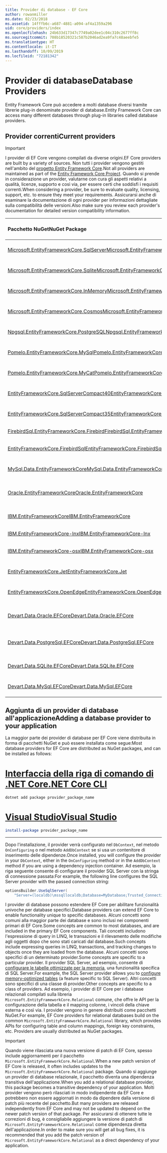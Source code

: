 ```yaml
---
title: Provider di database - EF Core
author: rowanmiller
ms.date: 02/23/2018
ms.assetid: 14fffb6c-a687-4881-a094-af4a1359a296
uid: core/providers/index
ms.openlocfilehash: 24b633d17347c7749a02dee1c04c310c2677ff8c
ms.sourcegitcommit: 708b18520321c587b2046ad2ea9fa7c48aeebfe5
ms.translationtype: HT
ms.contentlocale: it-IT
ms.lasthandoff: 10/09/2019
ms.locfileid: "72181342"
---
```

# <a name="database-providers"></a><span data-ttu-id="80e00-102">Provider di database</span><span class="sxs-lookup"><span data-stu-id="80e00-102">Database Providers</span></span>

<span data-ttu-id="80e00-103">Entity Framework Core può accedere a molti database diversi tramite librerie plug-in denominate provider di database.</span><span class="sxs-lookup"><span data-stu-id="80e00-103">Entity Framework Core can access many different databases through plug-in libraries called database providers.</span></span>

## <a name="current-providers"></a><span data-ttu-id="80e00-104">Provider correnti</span><span class="sxs-lookup"><span data-stu-id="80e00-104">Current providers</span></span>
> [!IMPORTANT]  
> <span data-ttu-id="80e00-105">I provider di EF Core vengono compilati da diverse origini.</span><span class="sxs-lookup"><span data-stu-id="80e00-105">EF Core providers are built by a variety of sources.</span></span> <span data-ttu-id="80e00-106">Non tutti i provider vengono gestiti nell'ambito del [progetto Entity Framework Core](https://github.com/aspnet/EntityFrameworkCore).</span><span class="sxs-lookup"><span data-stu-id="80e00-106">Not all providers are maintained as part of the [Entity Framework Core Project](https://github.com/aspnet/EntityFrameworkCore).</span></span> <span data-ttu-id="80e00-107">Quando si prende in considerazione un provider, valutarne con cura gli aspetti relativi a qualità, licenze, supporto e così via, per essere certi che soddisfi i requisiti correnti.</span><span class="sxs-lookup"><span data-stu-id="80e00-107">When considering a provider, be sure to evaluate quality, licensing, support, etc. to ensure they meet your requirements.</span></span> <span data-ttu-id="80e00-108">Assicurarsi anche di esaminare la documentazione di ogni provider per informazioni dettagliate sulla compatibilità delle versioni.</span><span class="sxs-lookup"><span data-stu-id="80e00-108">Also make sure you review each provider's documentation for detailed version compatibility information.</span></span>

| <span data-ttu-id="80e00-109">Pacchetto NuGet</span><span class="sxs-lookup"><span data-stu-id="80e00-109">NuGet Package</span></span>                                                                                                        | <span data-ttu-id="80e00-110">Motori di database supportati</span><span class="sxs-lookup"><span data-stu-id="80e00-110">Supported database engines</span></span> | <span data-ttu-id="80e00-111">Gestore / fornitore</span><span class="sxs-lookup"><span data-stu-id="80e00-111">Maintainer / Vendor</span></span>                                                           | <span data-ttu-id="80e00-112">Note / requisiti</span><span class="sxs-lookup"><span data-stu-id="80e00-112">Notes / Requirements</span></span> | <span data-ttu-id="80e00-113">Collegamenti utili</span><span class="sxs-lookup"><span data-stu-id="80e00-113">Useful links</span></span>                                                                                                                                                                                       |
|:---------------------------------------------------------------------------------------------------------------------|:---------------------------|:------------------------------------------------------------------------------|:---------------------|:---------------------------------------------------------------------------------------------------------------------------------------------------------------------------------------------------|
| [<span data-ttu-id="80e00-114">Microsoft.EntityFrameworkCore.SqlServer</span><span class="sxs-lookup"><span data-stu-id="80e00-114">Microsoft.EntityFrameworkCore.SqlServer</span></span>](https://www.nuget.org/packages/Microsoft.EntityFrameworkCore.SqlServer)    | <span data-ttu-id="80e00-115">SQL Server 2012 e versioni successive</span><span class="sxs-lookup"><span data-stu-id="80e00-115">SQL Server 2012 onwards</span></span>    | <span data-ttu-id="80e00-116">[Progetto EF Core](https://github.com/aspnet/EntityFrameworkCore/) (Microsoft)</span><span class="sxs-lookup"><span data-stu-id="80e00-116">[EF Core Project](https://github.com/aspnet/EntityFrameworkCore/) (Microsoft)</span></span> |                      | [<span data-ttu-id="80e00-117">docs</span><span class="sxs-lookup"><span data-stu-id="80e00-117">docs</span></span>](xref:core/providers/sql-server/index)                                                                                                                                                       |
| [<span data-ttu-id="80e00-118">Microsoft.EntityFrameworkCore.Sqlite</span><span class="sxs-lookup"><span data-stu-id="80e00-118">Microsoft.EntityFrameworkCore.Sqlite</span></span>](https://www.nuget.org/packages/Microsoft.EntityFrameworkCore.Sqlite)          | <span data-ttu-id="80e00-119">SQLite 3.7 e versioni successive</span><span class="sxs-lookup"><span data-stu-id="80e00-119">SQLite 3.7 onwards</span></span>         | <span data-ttu-id="80e00-120">[Progetto EF Core](https://github.com/aspnet/EntityFrameworkCore/) (Microsoft)</span><span class="sxs-lookup"><span data-stu-id="80e00-120">[EF Core Project](https://github.com/aspnet/EntityFrameworkCore/) (Microsoft)</span></span> |                      | [<span data-ttu-id="80e00-121">docs</span><span class="sxs-lookup"><span data-stu-id="80e00-121">docs</span></span>](xref:core/providers/sqlite/index)                                                                                                                                                           |
| [<span data-ttu-id="80e00-122">Microsoft.EntityFrameworkCore.InMemory</span><span class="sxs-lookup"><span data-stu-id="80e00-122">Microsoft.EntityFrameworkCore.InMemory</span></span>](https://www.nuget.org/packages/Microsoft.EntityFrameworkCore.InMemory)      | <span data-ttu-id="80e00-123">Database in memoria EF Core</span><span class="sxs-lookup"><span data-stu-id="80e00-123">EF Core in-memory database</span></span> | <span data-ttu-id="80e00-124">[Progetto EF Core](https://github.com/aspnet/EntityFrameworkCore/) (Microsoft)</span><span class="sxs-lookup"><span data-stu-id="80e00-124">[EF Core Project](https://github.com/aspnet/EntityFrameworkCore/) (Microsoft)</span></span> | <span data-ttu-id="80e00-125">Solo per test</span><span class="sxs-lookup"><span data-stu-id="80e00-125">For testing only</span></span>     | [<span data-ttu-id="80e00-126">docs</span><span class="sxs-lookup"><span data-stu-id="80e00-126">docs</span></span>](xref:core/providers/in-memory/index)                                                                                                                                                        |
| [<span data-ttu-id="80e00-127">Microsoft.EntityFrameworkCore.Cosmos</span><span class="sxs-lookup"><span data-stu-id="80e00-127">Microsoft.EntityFrameworkCore.Cosmos</span></span>](https://www.nuget.org/packages/Microsoft.EntityFrameworkCore.Cosmos)          | <span data-ttu-id="80e00-128">API SQL di Azure Cosmos DB</span><span class="sxs-lookup"><span data-stu-id="80e00-128">Azure Cosmos DB SQL API</span></span>    | <span data-ttu-id="80e00-129">[Progetto EF Core](https://github.com/aspnet/EntityFrameworkCore/) (Microsoft)</span><span class="sxs-lookup"><span data-stu-id="80e00-129">[EF Core Project](https://github.com/aspnet/EntityFrameworkCore/) (Microsoft)</span></span> |                      | [<span data-ttu-id="80e00-130">docs</span><span class="sxs-lookup"><span data-stu-id="80e00-130">docs</span></span>](xref:core/providers/cosmos/index)                                                                                                                                                           |
| [<span data-ttu-id="80e00-131">Npgsql.EntityFrameworkCore.PostgreSQL</span><span class="sxs-lookup"><span data-stu-id="80e00-131">Npgsql.EntityFrameworkCore.PostgreSQL</span></span>](https://www.nuget.org/packages/Npgsql.EntityFrameworkCore.PostgreSQL)        | <span data-ttu-id="80e00-132">PostgreSQL</span><span class="sxs-lookup"><span data-stu-id="80e00-132">PostgreSQL</span></span>                 | [<span data-ttu-id="80e00-133">Team di sviluppo Npgsql</span><span class="sxs-lookup"><span data-stu-id="80e00-133">Npgsql Development Team</span></span>](https://github.com/npgsql)                          |                      | [<span data-ttu-id="80e00-134">docs</span><span class="sxs-lookup"><span data-stu-id="80e00-134">docs</span></span>](https://www.npgsql.org/efcore/index.html)                                                                                                                                                   |
| [<span data-ttu-id="80e00-135">Pomelo.EntityFrameworkCore.MySql</span><span class="sxs-lookup"><span data-stu-id="80e00-135">Pomelo.EntityFrameworkCore.MySql</span></span>](https://www.nuget.org/packages/Pomelo.EntityFrameworkCore.MySql)                  | <span data-ttu-id="80e00-136">MySQL, MariaDB</span><span class="sxs-lookup"><span data-stu-id="80e00-136">MySQL, MariaDB</span></span>             | [<span data-ttu-id="80e00-137">Progetto Pomelo Foundation</span><span class="sxs-lookup"><span data-stu-id="80e00-137">Pomelo Foundation Project</span></span>](https://github.com/PomeloFoundation)              |                      | [<span data-ttu-id="80e00-138">leggimi</span><span class="sxs-lookup"><span data-stu-id="80e00-138">readme</span></span>](https://github.com/PomeloFoundation/Pomelo.EntityFrameworkCore.MySql/blob/master/README.md)                                                                                               |
| [<span data-ttu-id="80e00-139">Pomelo.EntityFrameworkCore.MyCat</span><span class="sxs-lookup"><span data-stu-id="80e00-139">Pomelo.EntityFrameworkCore.MyCat</span></span>](https://www.nuget.org/packages/Pomelo.EntityFrameworkCore.MyCat)                  | <span data-ttu-id="80e00-140">Server MyCAT</span><span class="sxs-lookup"><span data-stu-id="80e00-140">MyCAT Server</span></span>               | [<span data-ttu-id="80e00-141">Progetto Pomelo Foundation</span><span class="sxs-lookup"><span data-stu-id="80e00-141">Pomelo Foundation Project</span></span>](https://github.com/PomeloFoundation)              | <span data-ttu-id="80e00-142">Solo versione preliminare</span><span class="sxs-lookup"><span data-stu-id="80e00-142">Prerelease only</span></span>      | [<span data-ttu-id="80e00-143">leggimi</span><span class="sxs-lookup"><span data-stu-id="80e00-143">readme</span></span>](https://github.com/PomeloFoundation/Pomelo.EntityFrameworkCore.MyCat/blob/master/README.md)                                                                                               |
| [<span data-ttu-id="80e00-144">EntityFrameworkCore.SqlServerCompact40</span><span class="sxs-lookup"><span data-stu-id="80e00-144">EntityFrameworkCore.SqlServerCompact40</span></span>](https://www.nuget.org/packages/EntityFrameworkCore.SqlServerCompact40)      | <span data-ttu-id="80e00-145">SQL Server Compact 4.0</span><span class="sxs-lookup"><span data-stu-id="80e00-145">SQL Server Compact 4.0</span></span>     | [<span data-ttu-id="80e00-146">Erik Ejlskov Jensen</span><span class="sxs-lookup"><span data-stu-id="80e00-146">Erik Ejlskov Jensen</span></span>](https://github.com/ErikEJ/)                             | <span data-ttu-id="80e00-147">.NET Framework</span><span class="sxs-lookup"><span data-stu-id="80e00-147">.NET Framework</span></span>       | [<span data-ttu-id="80e00-148">wiki</span><span class="sxs-lookup"><span data-stu-id="80e00-148">wiki</span></span>](https://github.com/ErikEJ/EntityFramework.SqlServerCompact/wiki/Using-EF-Core-with-SQL-Server-Compact-in-Traditional-.NET-Applications)                                                     |
| [<span data-ttu-id="80e00-149">EntityFrameworkCore.SqlServerCompact35</span><span class="sxs-lookup"><span data-stu-id="80e00-149">EntityFrameworkCore.SqlServerCompact35</span></span>](https://www.nuget.org/packages/EntityFrameworkCore.SqlServerCompact35)      | <span data-ttu-id="80e00-150">SQL Server Compact 3.5</span><span class="sxs-lookup"><span data-stu-id="80e00-150">SQL Server Compact 3.5</span></span>     | [<span data-ttu-id="80e00-151">Erik Ejlskov Jensen</span><span class="sxs-lookup"><span data-stu-id="80e00-151">Erik Ejlskov Jensen</span></span>](https://github.com/ErikEJ/)                             | <span data-ttu-id="80e00-152">.NET Framework</span><span class="sxs-lookup"><span data-stu-id="80e00-152">.NET Framework</span></span>       | [<span data-ttu-id="80e00-153">wiki</span><span class="sxs-lookup"><span data-stu-id="80e00-153">wiki</span></span>](https://github.com/ErikEJ/EntityFramework.SqlServerCompact/wiki/Using-EF-Core-with-SQL-Server-Compact-in-Traditional-.NET-Applications)                                                     |
| [<span data-ttu-id="80e00-154">FirebirdSql.EntityFrameworkCore.Firebird</span><span class="sxs-lookup"><span data-stu-id="80e00-154">FirebirdSql.EntityFrameworkCore.Firebird</span></span>](https://www.nuget.org/packages/FirebirdSql.EntityFrameworkCore.Firebird/) | <span data-ttu-id="80e00-155">Firebird 2.5 e 3.x</span><span class="sxs-lookup"><span data-stu-id="80e00-155">Firebird 2.5 and 3.x</span></span>       | [<span data-ttu-id="80e00-156">Jiří Činčura</span><span class="sxs-lookup"><span data-stu-id="80e00-156">Jiří Činčura</span></span>](https://github.com/cincuranet)                                 |                      | [<span data-ttu-id="80e00-157">docs</span><span class="sxs-lookup"><span data-stu-id="80e00-157">docs</span></span>](https://github.com/cincuranet/FirebirdSql.Data.FirebirdClient/blob/master/Provider/docs/entity-framework-core.md)                                                                           |
| [<span data-ttu-id="80e00-158">EntityFrameworkCore.FirebirdSql</span><span class="sxs-lookup"><span data-stu-id="80e00-158">EntityFrameworkCore.FirebirdSql</span></span>](https://www.nuget.org/packages/EntityFrameworkCore.FirebirdSql/)                   | <span data-ttu-id="80e00-159">Firebird 2.5 e 3.x</span><span class="sxs-lookup"><span data-stu-id="80e00-159">Firebird 2.5 and 3.x</span></span>       | [<span data-ttu-id="80e00-160">Rafael Almeida</span><span class="sxs-lookup"><span data-stu-id="80e00-160">Rafael Almeida</span></span>](https://github.com/ralmsdeveloper)                           |                      | [<span data-ttu-id="80e00-161">wiki</span><span class="sxs-lookup"><span data-stu-id="80e00-161">wiki</span></span>](https://github.com/ralmsdeveloper/EntityFrameworkCore.FirebirdSQL/wiki)                                                                                                                     |
| [<span data-ttu-id="80e00-162">MySql.Data.EntityFrameworkCore</span><span class="sxs-lookup"><span data-stu-id="80e00-162">MySql.Data.EntityFrameworkCore</span></span>](https://www.nuget.org/packages/MySql.Data.EntityFrameworkCore)                      | <span data-ttu-id="80e00-163">MySQL</span><span class="sxs-lookup"><span data-stu-id="80e00-163">MySQL</span></span>                      | <span data-ttu-id="80e00-164">[Progetto MySQL](https://dev.mysql.com) (Oracle)</span><span class="sxs-lookup"><span data-stu-id="80e00-164">[MySQL project](https://dev.mysql.com) (Oracle)</span></span>                               |                      | [<span data-ttu-id="80e00-165">docs</span><span class="sxs-lookup"><span data-stu-id="80e00-165">docs</span></span>](https://dev.mysql.com/doc/connector-net/en/connector-net-entityframework-core.html)                                                                                                         |
| [<span data-ttu-id="80e00-166">Oracle.EntityFrameworkCore</span><span class="sxs-lookup"><span data-stu-id="80e00-166">Oracle.EntityFrameworkCore</span></span>](https://www.nuget.org/packages/Oracle.EntityFrameworkCore/)                             | <span data-ttu-id="80e00-167">Oracle DB 11.2 e versioni successive</span><span class="sxs-lookup"><span data-stu-id="80e00-167">Oracle DB 11.2 onwards</span></span>     | [<span data-ttu-id="80e00-168">Oracle</span><span class="sxs-lookup"><span data-stu-id="80e00-168">Oracle</span></span>](https://www.oracle.com/technetwork/topics/dotnet/)                   | <span data-ttu-id="80e00-169">Prerelease</span><span class="sxs-lookup"><span data-stu-id="80e00-169">Prerelease</span></span>           | [<span data-ttu-id="80e00-170">Sito Web</span><span class="sxs-lookup"><span data-stu-id="80e00-170">website</span></span>](https://www.oracle.com/technetwork/topics/dotnet/)                                                                                                                                       |
| [<span data-ttu-id="80e00-171">IBM.EntityFrameworkCore</span><span class="sxs-lookup"><span data-stu-id="80e00-171">IBM.EntityFrameworkCore</span></span>](https://www.nuget.org/packages/IBM.EntityFrameworkCore)                                    | <span data-ttu-id="80e00-172">Db2, Informix</span><span class="sxs-lookup"><span data-stu-id="80e00-172">Db2, Informix</span></span>              | [<span data-ttu-id="80e00-173">IBM</span><span class="sxs-lookup"><span data-stu-id="80e00-173">IBM</span></span>](https://ibm.com)                                                        | <span data-ttu-id="80e00-174">Versione di Windows</span><span class="sxs-lookup"><span data-stu-id="80e00-174">Windows version</span></span>      | [<span data-ttu-id="80e00-175">Blog</span><span class="sxs-lookup"><span data-stu-id="80e00-175">blog</span></span>](https://www.ibm.com/developerworks/community/blogs/96960515-2ea1-4391-8170-b0515d08e4da/entry/Creating_Entity_Data_Model_using_IBM_Data_Server_providers_for_Entity_Framework_Core?lang=en) |
| [<span data-ttu-id="80e00-176">IBM.EntityFrameworkCore-lnx</span><span class="sxs-lookup"><span data-stu-id="80e00-176">IBM.EntityFrameworkCore-lnx</span></span>](https://www.nuget.org/packages/IBM.EntityFrameworkCore-lnx)                            | <span data-ttu-id="80e00-177">Db2, Informix</span><span class="sxs-lookup"><span data-stu-id="80e00-177">Db2, Informix</span></span>              | [<span data-ttu-id="80e00-178">IBM</span><span class="sxs-lookup"><span data-stu-id="80e00-178">IBM</span></span>](https://ibm.com)                                                        | <span data-ttu-id="80e00-179">Versione di Linux</span><span class="sxs-lookup"><span data-stu-id="80e00-179">Linux version</span></span>        | [<span data-ttu-id="80e00-180">Blog</span><span class="sxs-lookup"><span data-stu-id="80e00-180">blog</span></span>](https://www.ibm.com/developerworks/community/blogs/96960515-2ea1-4391-8170-b0515d08e4da/entry/Creating_Entity_Data_Model_using_IBM_Data_Server_providers_for_Entity_Framework_Core?lang=en) |
| [<span data-ttu-id="80e00-181">IBM.EntityFrameworkCore-osx</span><span class="sxs-lookup"><span data-stu-id="80e00-181">IBM.EntityFrameworkCore-osx</span></span>](https://www.nuget.org/packages/IBM.EntityFrameworkCore-osx)                            | <span data-ttu-id="80e00-182">Db2, Informix</span><span class="sxs-lookup"><span data-stu-id="80e00-182">Db2, Informix</span></span>              | [<span data-ttu-id="80e00-183">IBM</span><span class="sxs-lookup"><span data-stu-id="80e00-183">IBM</span></span>](https://ibm.com)                                                        | <span data-ttu-id="80e00-184">Versione macOS</span><span class="sxs-lookup"><span data-stu-id="80e00-184">macOS version</span></span>        | [<span data-ttu-id="80e00-185">Blog</span><span class="sxs-lookup"><span data-stu-id="80e00-185">blog</span></span>](https://www.ibm.com/developerworks/community/blogs/96960515-2ea1-4391-8170-b0515d08e4da/entry/Creating_Entity_Data_Model_using_IBM_Data_Server_providers_for_Entity_Framework_Core?lang=en) |
| [<span data-ttu-id="80e00-186">EntityFrameworkCore.Jet</span><span class="sxs-lookup"><span data-stu-id="80e00-186">EntityFrameworkCore.Jet</span></span>](https://www.nuget.org/packages/EntityFrameworkCore.Jet/)                                   | <span data-ttu-id="80e00-187">File di Microsoft Access</span><span class="sxs-lookup"><span data-stu-id="80e00-187">Microsoft Access files</span></span>     | [<span data-ttu-id="80e00-188">Bubi</span><span class="sxs-lookup"><span data-stu-id="80e00-188">Bubi</span></span>](https://github.com/bubibubi)                                           | <span data-ttu-id="80e00-189">.NET Framework</span><span class="sxs-lookup"><span data-stu-id="80e00-189">.NET Framework</span></span>       | [<span data-ttu-id="80e00-190">leggimi</span><span class="sxs-lookup"><span data-stu-id="80e00-190">readme</span></span>](https://github.com/bubibubi/EntityFrameworkCore.Jet/blob/master/docs/README.md)                                                                                                           |
| [<span data-ttu-id="80e00-191">EntityFrameworkCore.OpenEdge</span><span class="sxs-lookup"><span data-stu-id="80e00-191">EntityFrameworkCore.OpenEdge</span></span>](https://www.nuget.org/packages/EntityFrameworkCore.OpenEdge/)                         | <span data-ttu-id="80e00-192">Progress OpenEdge</span><span class="sxs-lookup"><span data-stu-id="80e00-192">Progress OpenEdge</span></span>          | [<span data-ttu-id="80e00-193">Alex Wiese</span><span class="sxs-lookup"><span data-stu-id="80e00-193">Alex Wiese</span></span>](https://github.com/alexwiese)                                    |                      | [<span data-ttu-id="80e00-194">leggimi</span><span class="sxs-lookup"><span data-stu-id="80e00-194">readme</span></span>](https://github.com/alexwiese/EntityFrameworkCore.OpenEdge/blob/master/README.md)                                                                                                          |
| [<span data-ttu-id="80e00-195">Devart.Data.Oracle.EFCore</span><span class="sxs-lookup"><span data-stu-id="80e00-195">Devart.Data.Oracle.EFCore</span></span>](https://www.nuget.org/packages/Devart.Data.Oracle.EFCore/)                               | <span data-ttu-id="80e00-196">Oracle DB 9.2.0.4 e versioni successive</span><span class="sxs-lookup"><span data-stu-id="80e00-196">Oracle DB 9.2.0.4 onwards</span></span>  | [<span data-ttu-id="80e00-197">DevArt</span><span class="sxs-lookup"><span data-stu-id="80e00-197">DevArt</span></span>](https://www.devart.com/)                                             | <span data-ttu-id="80e00-198">Paid</span><span class="sxs-lookup"><span data-stu-id="80e00-198">Paid</span></span>                 | [<span data-ttu-id="80e00-199">docs</span><span class="sxs-lookup"><span data-stu-id="80e00-199">docs</span></span>](https://www.devart.com/dotconnect/oracle/docs/)                                                                                                                                             |
| [<span data-ttu-id="80e00-200">Devart.Data.PostgreSql.EFCore</span><span class="sxs-lookup"><span data-stu-id="80e00-200">Devart.Data.PostgreSql.EFCore</span></span>](https://www.nuget.org/packages/Devart.Data.PostgreSql.EFCore/)                       | <span data-ttu-id="80e00-201">PostgreSQL 8.0 e versioni successive</span><span class="sxs-lookup"><span data-stu-id="80e00-201">PostgreSQL 8.0 onwards</span></span>     | [<span data-ttu-id="80e00-202">DevArt</span><span class="sxs-lookup"><span data-stu-id="80e00-202">DevArt</span></span>](https://www.devart.com/)                                             | <span data-ttu-id="80e00-203">Paid</span><span class="sxs-lookup"><span data-stu-id="80e00-203">Paid</span></span>                 | [<span data-ttu-id="80e00-204">docs</span><span class="sxs-lookup"><span data-stu-id="80e00-204">docs</span></span>](https://www.devart.com/dotconnect/postgresql/docs/)                                                                                                                                         |
| [<span data-ttu-id="80e00-205">Devart.Data.SQLite.EFCore</span><span class="sxs-lookup"><span data-stu-id="80e00-205">Devart.Data.SQLite.EFCore</span></span>](https://www.nuget.org/packages/Devart.Data.SQLite.EFCore/)                               | <span data-ttu-id="80e00-206">SQLite 3 e versioni successive</span><span class="sxs-lookup"><span data-stu-id="80e00-206">SQLite 3 onwards</span></span>           | [<span data-ttu-id="80e00-207">DevArt</span><span class="sxs-lookup"><span data-stu-id="80e00-207">DevArt</span></span>](https://www.devart.com/)                                             | <span data-ttu-id="80e00-208">Paid</span><span class="sxs-lookup"><span data-stu-id="80e00-208">Paid</span></span>                 | [<span data-ttu-id="80e00-209">docs</span><span class="sxs-lookup"><span data-stu-id="80e00-209">docs</span></span>](https://www.devart.com/dotconnect/sqlite/docs/)                                                                                                                                             |
| [<span data-ttu-id="80e00-210">Devart.Data.MySql.EFCore</span><span class="sxs-lookup"><span data-stu-id="80e00-210">Devart.Data.MySql.EFCore</span></span>](https://www.nuget.org/packages/Devart.Data.MySql.EFCore/)                                 | <span data-ttu-id="80e00-211">MySQL 5 e versioni successive</span><span class="sxs-lookup"><span data-stu-id="80e00-211">MySQL 5 onwards</span></span>            | [<span data-ttu-id="80e00-212">DevArt</span><span class="sxs-lookup"><span data-stu-id="80e00-212">DevArt</span></span>](https://www.devart.com/)                                             | <span data-ttu-id="80e00-213">Paid</span><span class="sxs-lookup"><span data-stu-id="80e00-213">Paid</span></span>                 | [<span data-ttu-id="80e00-214">docs</span><span class="sxs-lookup"><span data-stu-id="80e00-214">docs</span></span>](https://www.devart.com/dotconnect/mysql/docs/)                                                                                                                                              |

## <a name="adding-a-database-provider-to-your-application"></a><span data-ttu-id="80e00-215">Aggiunta di un provider di database all'applicazione</span><span class="sxs-lookup"><span data-stu-id="80e00-215">Adding a database provider to your application</span></span>

<span data-ttu-id="80e00-216">La maggior parte dei provider di database per EF Core viene distribuita in forma di pacchetti NuGet e può essere installata come segue:</span><span class="sxs-lookup"><span data-stu-id="80e00-216">Most database providers for EF Core are distributed as NuGet packages, and can be installed as follows:</span></span>

# <a name="net-core-clitabdotnet-core-cli"></a>[<span data-ttu-id="80e00-217">Interfaccia della riga di comando di .NET Core</span><span class="sxs-lookup"><span data-stu-id="80e00-217">.NET Core CLI</span></span>](#tab/dotnet-core-cli)

``` console
dotnet add package provider_package_name
```

# <a name="visual-studiotabvs"></a>[<span data-ttu-id="80e00-218">Visual Studio</span><span class="sxs-lookup"><span data-stu-id="80e00-218">Visual Studio</span></span>](#tab/vs)

``` powershell
install-package provider_package_name
```

***

<span data-ttu-id="80e00-219">Dopo l'installazione, il provider verrà configurato nel `DbContext`, nel metodo `OnConfiguring` o nel metodo `AddDbContext` se si usa un contenitore di inserimento delle dipendenze.</span><span class="sxs-lookup"><span data-stu-id="80e00-219">Once installed, you will configure the provider in your `DbContext`, either in the `OnConfiguring` method or in the `AddDbContext` method if you are using a dependency injection container.</span></span>
<span data-ttu-id="80e00-220">Ad esempio, la riga seguente consente di configurare il provider SQL Server con la stringa di connessione passata:</span><span class="sxs-lookup"><span data-stu-id="80e00-220">For example, the following line configures the SQL Server provider with the passed connection string:</span></span>

``` csharp
optionsBuilder.UseSqlServer(
    "Server=(localdb)\mssqllocaldb;Database=MyDatabase;Trusted_Connection=True;");
```  

<span data-ttu-id="80e00-221">I provider di database possono estendere EF Core per abilitare funzionalità univoche per database specifici.</span><span class="sxs-lookup"><span data-stu-id="80e00-221">Database providers can extend EF Core to enable functionality unique to specific databases.</span></span>
<span data-ttu-id="80e00-222">Alcuni concetti sono comuni alla maggior parte dei database e sono inclusi nei componenti primari di EF Core.</span><span class="sxs-lookup"><span data-stu-id="80e00-222">Some concepts are common to most databases, and are included in the primary EF Core components.</span></span>
<span data-ttu-id="80e00-223">Tali concetti includono l'espressione di query in LINQ, le transazioni e il rilevamento delle modifiche agli oggetti dopo che sono stati caricati dal database.</span><span class="sxs-lookup"><span data-stu-id="80e00-223">Such concepts include expressing queries in LINQ, transactions, and tracking changes to objects once they are loaded from the database.</span></span>
<span data-ttu-id="80e00-224">Alcuni concetti sono specifici di un determinato provider.</span><span class="sxs-lookup"><span data-stu-id="80e00-224">Some concepts are specific to a particular provider.</span></span>
<span data-ttu-id="80e00-225">Il provider SQL Server, ad esempio, consente di [configurare le tabelle ottimizzate per la memoria](xref:core/providers/sql-server/memory-optimized-tables), una funzionalità specifica di SQL Server.</span><span class="sxs-lookup"><span data-stu-id="80e00-225">For example, the SQL Server provider allows you to [configure memory-optimized tables](xref:core/providers/sql-server/memory-optimized-tables) (a feature specific to SQL Server).</span></span>
<span data-ttu-id="80e00-226">Altri concetti sono specifici di una classe di provider.</span><span class="sxs-lookup"><span data-stu-id="80e00-226">Other concepts are specific to a class of providers.</span></span>
<span data-ttu-id="80e00-227">Ad esempio, i provider di EF Core per i database relazionali compilati sulla libreria `Microsoft.EntityFrameworkCore.Relational` comune, che offre le API per la configurazione della tabella e il mapping colonne, i vincoli della chiave esterna e così via. I provider vengono in genere distribuiti come pacchetti NuGet.</span><span class="sxs-lookup"><span data-stu-id="80e00-227">For example, EF Core providers for relational databases build on the common `Microsoft.EntityFrameworkCore.Relational` library, which provides APIs for configuring table and column mappings, foreign key constraints, etc. Providers are usually distributed as NuGet packages.</span></span>

> [!IMPORTANT]  
> <span data-ttu-id="80e00-228">Quando viene rilasciata una nuova versione di patch di EF Core, spesso include aggiornamenti per il pacchetto `Microsoft.EntityFrameworkCore.Relational`.</span><span class="sxs-lookup"><span data-stu-id="80e00-228">When a new patch version of EF Core is released, it often includes updates to the `Microsoft.EntityFrameworkCore.Relational` package.</span></span>
> <span data-ttu-id="80e00-229">Quando si aggiunge un provider di database relazionale, il pacchetto diventa una dipendenza transitiva dell'applicazione.</span><span class="sxs-lookup"><span data-stu-id="80e00-229">When you add a relational database provider, this package becomes a transitive dependency of your application.</span></span>
> <span data-ttu-id="80e00-230">Molti provider vengono però rilasciati in modo indipendente da EF Core e potrebbero non essere aggiornati in modo da dipendere dalla versione di patch più recente del pacchetto.</span><span class="sxs-lookup"><span data-stu-id="80e00-230">But many providers are released independently from EF Core and may not be updated to depend on the newer patch version of that package.</span></span>
> <span data-ttu-id="80e00-231">Per assicurarsi di ottenere tutte le correzioni di bug, è consigliabile aggiungere la versione di patch di `Microsoft.EntityFrameworkCore.Relational` come dipendenza diretta dell'applicazione.</span><span class="sxs-lookup"><span data-stu-id="80e00-231">In order to make sure you will get all bug fixes, it is recommended that you add the patch version of `Microsoft.EntityFrameworkCore.Relational` as a direct dependency of your application.</span></span>
